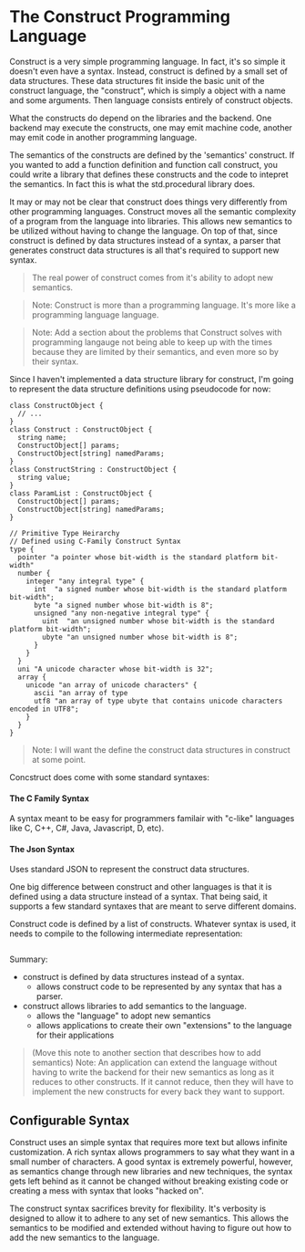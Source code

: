 The Construct Programming Language
===================================================
Construct is a very simple programming language.
In fact, it's so simple it doesn't even have a syntax.
Instead, construct is defined by a small set of data structures.
These data structures fit inside the basic unit of the construct language, the "construct",
which is simply a object with a name and some arguments.
Then language consists entirely of construct objects.

What the constructs do depend on the libraries and the backend.
One backend may execute the constructs, one may emit machine code, another
may emit code in another programming language.

The semantics of the constructs are defined by the 'semantics' construct.
If you wanted to add a function definition and function call construct,
you could write a library that defines these constructs and the code
to intepret the semantics.  In fact this is what the std.procedural
library does.

It may or may not be clear that construct does things very differently from other
programming languages.  Construct moves all the semantic complexity of a program
from the language into libraries.  This allows new semantics to be utilized
without having to change the language.  On top of that, since construct
is defined by data structures instead of a syntax, a parser that generates
construct data structures is all that's required to support new syntax.

> The real power of construct comes from it's ability to adopt new semantics.

> Note: Construct is more than a programming language. It's more like
>       a programming language language.

> Note: Add a section about the problems that Construct solves with
>       programming langauge not being able to keep up with the times
>       because they are limited by their semantics, and even more so
>       by their syntax.

Since I haven't implemented a data structure library for construct, I'm going to represent the data structure definitions using pseudocode for now:
```
class ConstructObject {
  // ...
}
class Construct : ConstructObject {
  string name;
  ConstructObject[] params;
  ConstructObject[string] namedParams;
}
class ConstructString : ConstructObject {
  string value;
}
class ParamList : ConstructObject {
  ConstructObject[] params;
  ConstructObject[string] namedParams;
}

// Primitive Type Heirarchy
// Defined using C-Family Construct Syntax
type {
  pointer "a pointer whose bit-width is the standard platform bit-width"
  number {
    integer "any integral type" {
      int  "a signed number whose bit-width is the standard platform bit-width";
      byte "a signed number whose bit-width is 8";
      unsigned "any non-negative integral type" {
        uint  "an unsigned number whose bit-width is the standard platform bit-width";
        ubyte "an unsigned number whose bit-width is 8";
      }
    }
  }
  uni "A unicode character whose bit-width is 32";
  array {
    unicode "an array of unicode characters" {
      ascii "an array of type
      utf8 "an array of type ubyte that contains unicode characters encoded in UTF8";
    }
  }
}
```
> Note: I will want the define the construct data structures in construct at some point.

Concstruct does come with some standard syntaxes:

#### The C Family Syntax
A syntax meant to be easy for programmers familair with "c-like" languages like C, C++, C#, Java, Javascript, D, etc).

#### The Json Syntax
Uses standard JSON to represent the construct data structures.


One big difference between construct and other languages is that it is defined using a data structure instead of a syntax.
That being said, it supports a few standard syntaxes that are meant to serve different domains.


Construct code is defined by a list of constructs.
Whatever syntax is used, it needs to compile to the following intermediate representation:
```
```

Summary:
- construct is defined by data structures instead of a syntax.
  - allows construct code to be represented by any syntax that has a parser.
- construct allows libraries to add semantics to the language.
  - allows the "language" to adopt new semantics
  - allows applications to create their own "extensions" to the language for their applications

> (Move this note to another section that describes how to add semantics)
> Note: An application can extend the language without having to write the backend for their new semantics
as long as it reduces to other constructs.  If it cannot reduce, then they will have to implement the new constructs
for every back they want to support.

## Configurable Syntax
Construct uses an simple syntax that requires more text but allows infinite customization.  A rich syntax allows programmers to say what they want in a small number of characters.  A good syntax is extremely powerful, however, as semantics change through new libraries and new techniques, the syntax gets left behind as it cannot be changed without breaking existing code or creating a mess with syntax that looks "hacked on".

The construct syntax sacrifices brevity for flexibility.  It's verbosity is designed to allow it to adhere to any set of new semantics.  This allows the semantics to be modified and extended without having to figure out how to add the new semantics to the language.
